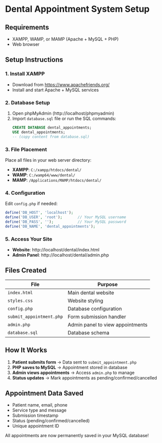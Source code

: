 # Dental Appointment System Setup

## Requirements
- XAMPP, WAMP, or MAMP (Apache + MySQL + PHP)
- Web browser

## Setup Instructions

### 1. Install XAMPP
- Download from https://www.apachefriends.org/
- Install and start Apache + MySQL services

### 2. Database Setup
1. Open phpMyAdmin (http://localhost/phpmyadmin)
2. Import `database.sql` file or run the SQL commands:
   ```sql
   CREATE DATABASE dental_appointments;
   USE dental_appointments;
   -- (copy content from database.sql)
   ```

### 3. File Placement
Place all files in your web server directory:
- **XAMPP**: `C:/xampp/htdocs/dental/`
- **WAMP**: `C:/wamp64/www/dental/`
- **MAMP**: `/Applications/MAMP/htdocs/dental/`

### 4. Configuration
Edit `config.php` if needed:
```php
define('DB_HOST', 'localhost');
define('DB_USER', 'root');       // Your MySQL username
define('DB_PASS', '');           // Your MySQL password
define('DB_NAME', 'dental_appointments');
```

### 5. Access Your Site
- **Website**: http://localhost/dental/index.html
- **Admin Panel**: http://localhost/dental/admin.php

## Files Created

| File | Purpose |
|------|---------|
| `index.html` | Main dental website |
| `styles.css` | Website styling |
| `config.php` | Database configuration |
| `submit_appointment.php` | Form submission handler |
| `admin.php` | Admin panel to view appointments |
| `database.sql` | Database schema |

## How It Works

1. **Patient submits form** → Data sent to `submit_appointment.php`
2. **PHP saves to MySQL** → Appointment stored in database
3. **Admin views appointments** → Access `admin.php` to manage
4. **Status updates** → Mark appointments as pending/confirmed/cancelled

## Appointment Data Saved
- Patient name, email, phone
- Service type and message
- Submission timestamp
- Status (pending/confirmed/cancelled)
- Unique appointment ID

All appointments are now permanently saved in your MySQL database!